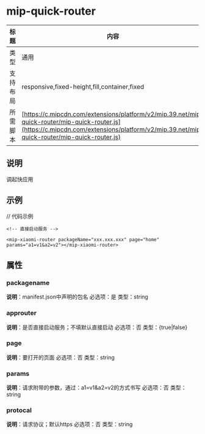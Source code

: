# mip-quick-router

标题|内容
----|----
类型|通用
支持布局|responsive,fixed-height,fill,container,fixed
所需脚本| [https://c.mipcdn.com/extensions/platform/v2/mip.39.net/mip-quick-router/mip-quick-router.js](https://c.mipcdn.com/extensions/platform/v2/mip.39.net/mip-quick-router/mip-quick-router.js)

## 说明

调起快应用

## 示例






// 代码示例
	
    <!-- 直接启动服务 -->

	<mip-xiaomi-router packageName="xxx.xxx.xxx" page="home" params="a1=v1&a2=v2"></mip-xiaomi-router>



## 属性

### packagename

**说明**：manifest.json中声明的包名 必选项：是 类型：string

### approuter

**说明**：是否直接启动服务；不填默认直接启动 必选项：否 类型：{true|false}

### page

**说明**：要打开的页面 必选项：否 类型：string

### params

**说明**：请求附带的参数，通过：a1=v1&a2=v2的方式书写 必选项：否 类型：string

### protocal

**说明**：请求协议；默认https 必选项：否 类型：string

